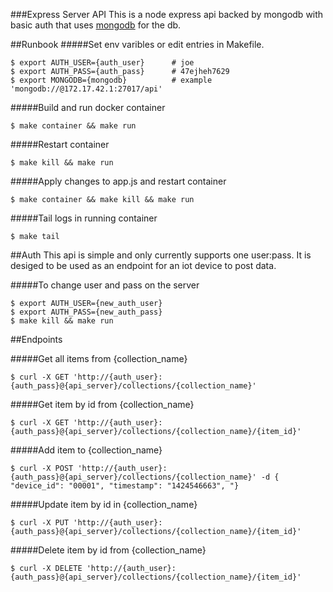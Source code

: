 ###Express Server API
This is a node express api backed by mongodb with basic auth that uses [mongodb](https://github.com/celliott/docker-mongodb) for the db.

##Runbook
#####Set env varibles or edit entries in Makefile.

	$ export AUTH_USER={auth_user}		# joe
	$ export AUTH_PASS={auth_pass}		# 47ejheh7629
	$ export MONGODB={mongodb}			# example 'mongodb://@172.17.42.1:27017/api'
	

#####Build and run docker container

	$ make container && make run
	

#####Restart container

	$ make kill && make run	
	

#####Apply changes to app.js and restart container

	$ make container && make kill && make run	
	

#####Tail logs in running container

	$ make tail	
		
	
##Auth
This api is simple and only currently supports one user:pass. It is desiged to be used as an endpoint for an iot device to post data. 

#####To change user and pass on the server

	$ export AUTH_USER={new_auth_user}
	$ export AUTH_PASS={new_auth_pass}
	$ make kill && make run

##Endpoints

#####Get all items from {collection_name}

	$ curl -X GET 'http://{auth_user}:{auth_pass}@{api_server}/collections/{collection_name}'
	

#####Get item by id from {collection_name}

	$ curl -X GET 'http://{auth_user}:{auth_pass}@{api_server}/collections/{collection_name}/{item_id}'


#####Add item to {collection_name}

	$ curl -X POST 'http://{auth_user}:{auth_pass}@{api_server}/collections/{collection_name}' -d { "device_id": "00001", "timestamp": "1424546663", "}
	

#####Update item by id in {collection_name}

	$ curl -X PUT 'http://{auth_user}:{auth_pass}@{api_server}/collections/{collection_name}/{item_id}'		
	
#####Delete item by id from {collection_name}

	$ curl -X DELETE 'http://{auth_user}:{auth_pass}@{api_server}/collections/{collection_name}/{item_id}'